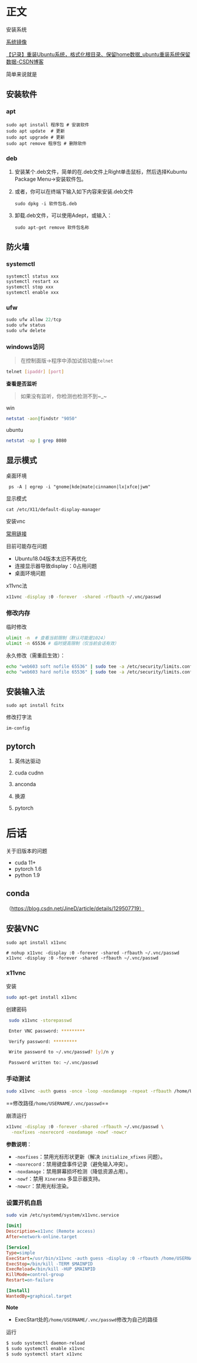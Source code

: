 # 正文

安装系统

[系统镜像](https://blog.csdn.net/weixin_45498383/article/details/131047312)

[【记录】重装Ubuntu系统，格式化根目录、保留home数据_ubuntu重装系统保留数据-CSDN博客](https://blog.csdn.net/qq_46248455/article/details/133818175)

简单来说就是

## 安装软件

### apt

```shell
sudo apt install 程序包 # 安装软件
sudo apt update  # 更新
sudo apt upgrade # 更新
sudo apt remove 程序包 # 删除软件
```

### deb

1. 安装某个.deb文件，简单的在.deb文件上Right单击鼠标，然后选择Kubuntu Package Menu->安装软件包。

2. 或者，你可以在终端下输入如下内容来安装.deb文件

   ```shell
   sudo dpkg -i 软件包名.deb
   ```

3. 卸载.deb文件，可以使用Adept，或输入：

   ```shell
   sudo apt-get remove 软件包名称
   ```

## 防火墙

### systemctl

```powershell
systemctl status xxx
systemctl restart xx
systemctl stop xxx
systemctl enable xxx
```

### ufw

```powershell
sudo ufw allow 22/tcp
sudo ufw status
sudo ufw delete
```

### windows访问

> 在控制面版->程序中添加试验功能`telnet`

```sh
telnet [ipaddr] [port]
```

**查看是否监听**

> 如果没有监听，你检测也检测不到\~_\~

win

```bash
netstat -aon|findstr "9050"
```

ubuntu

```bash
netstat -ap | grep 8080
```



## 显示模式

桌面环境

```shell
 ps -A | egrep -i "gnome|kde|mate|cinnamon|lx|xfce|jwm"
```

显示模式

```shell
cat /etc/X11/default-display-manager
```

安装vnc

[常用链接](https://help.aliyun.com/zh/simple-application-server/use-cases/use-vnc-to-build-guis-on-ubuntu-18-04-and-20-04#21e0b772d7fgc)

目前可能存在问题

- Ubuntu18.04版本太旧不再优化
- 连接显示器导致display：0占用问题
- 桌面环境问题

x11vnc法

```bash
x11vnc -display :0 -forever  -shared -rfbauth ~/.vnc/passwd
```

### 修改内存

临时修改

```bash
ulimit -n  # 查看当前限制（默认可能是1024）
ulimit -n 65536 # 临时提高限制（仅当前会话有效）
```

永久修改（需重启生效）：

```bash
echo "web603 soft nofile 65536" | sudo tee -a /etc/security/limits.conf
echo "web603 hard nofile 65536" | sudo tee -a /etc/security/limits.conf
```



## 安装输入法



```shell
sudo apt install fcitx
```

修改打字法

```shell
im-config
```

## pytorch

1. 英伟达驱动

2. cuda cudnn

3. anconda

4. 换源

5. pytorch

   

# 后话

关于旧版本的问题

- cuda 11+
- pytorch 1.6
- python 1.9





## conda

（https://blog.csdn.net/JineD/article/details/129507719）

## 安装VNC



```shell
sudo apt install x11vnc

# nohup x11vnc -display :0 -forever -shared -rfbauth ~/.vnc/passwd
x11vnc -display :0 -forever -shared -rfbauth ~/.vnc/passwd
```

### x11vnc

安装

```bash
sudo apt-get install x11vnc
```

创建密码

```bash
 sudo x11vnc -storepasswd

 Enter VNC password: *********

 Verify password: *********

 Write password to ~/.vnc/passwd? [y]/n y

 Password written to: ~/.vnc/passwd
```

### 手动测试

```bash
sudo x11vnc -auth guess -once -loop -noxdamage -repeat -rfbauth /home/USERNAME/.vnc/passwd -rfbport 5901 -shared
```

==修改路径`/home/USERNAME/.vnc/passwd`==

崩溃运行

```bash
x11vnc -display :0 -forever -shared -rfbauth ~/.vnc/passwd \
  -noxfixes -noxrecord -noxdamage -nowf -nowcr
```

**参数说明**：

- `-noxfixes`：禁用光标形状更新（解决 `initialize_xfixes` 问题）。
- `-noxrecord`：禁用键盘事件记录（避免输入冲突）。
- `-noxdamage`：禁用屏幕损坏检测（降低资源占用）。
- `-nowf`：禁用 `Xinerama` 多显示器支持。
- `-nowcr`：禁用光标渲染。

### 设置开机自启

```bash
sudo vim /etc/systemd/system/x11vnc.service
```

```ini
[Unit]
Description=x11vnc (Remote access)
After=network-online.target

[Service]
Type=simple
ExecStart=/usr/bin/x11vnc -auth guess -display :0 -rfbauth /home/USERNAME/.vnc/passwd -rfbport 5901 -forever -loop -noxdamage -repeat -shared -capslock -nomodtweak
ExecStop=/bin/kill -TERM $MAINPID
ExecReload=/bin/kill -HUP $MAINPID
KillMode=control-group
Restart=on-failure

[Install]
WantedBy=graphical.target
```

**Note**

- ExecStart处的`/home/USERNAME/.vnc/passwd`修改为自己的路径

运行

```bash
$ sudo systemctl daemon-reload
$ sudo systemctl enable x11vnc
$ sudo systemctl start x11vnc
```

